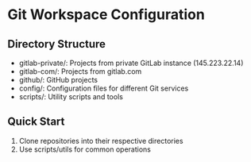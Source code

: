 # Git Workspace Configuration

## Directory Structure
- gitlab-private/: Projects from private GitLab instance (145.223.22.14)
- gitlab-com/: Projects from gitlab.com
- github/: GitHub projects
- config/: Configuration files for different Git services
- scripts/: Utility scripts and tools

## Quick Start
1. Clone repositories into their respective directories
2. Use scripts/utils for common operations
